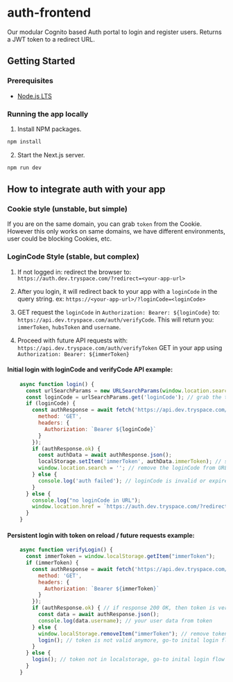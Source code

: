 # auth-frontend

Our modular Cognito based Auth portal to login and register users. Returns a JWT token to a redirect URL.

## Getting Started

### Prerequisites

- [Node.js LTS](https://nodejs.org/en/)

### Running the app locally

1. Install NPM packages.

```sh
npm install
```

2. Start the Next.js server.

```sh
npm run dev
```

## How to integrate auth with your app

### Cookie style (unstable, but simple)

If you are on the same domain, you can grab `token` from the Cookie.
However this only works on same domains, we have different environments, user could be blocking Cookies, etc.

### LoginCode Style (stable, but complex)

1. If not logged in: redirect the browser to: `https://auth.dev.tryspace.com/?redirect=<your-app-url>`

2. After you login, it will redirect back to your app with a `loginCode` in the query string. ex:
`https://<your-app-url>/?loginCode=<loginCode>`

3. GET request the `loginCode` in `Authorization: Bearer: ${loginCode}` to: `https://api.dev.tryspace.com/auth/verifyCode`. This will return you:
`immerToken`, `hubsToken` and `username`.

4. Proceed with future API requests with: `https://api.dev.tryspace.com/auth/verifyToken` GET in your app using `Authorization: Bearer: ${immerToken}`

#### Initial login with loginCode and verifyCode API example:

``` javascript
    async function login() {
      const urlSearchParams = new URLSearchParams(window.location.search);
      const loginCode = urlSearchParams.get('loginCode'); // grab the token from URL
      if (loginCode) {
        const authResponse = await fetch('https://api.dev.tryspace.com/auth/verifyCode', { // send loginCode to auth API
          method: 'GET',
          headers: {
            Authorization: `Bearer ${loginCode}`
          }
        });
        if (authResponse.ok) {
          const authData = await authResponse.json();
          localStorage.setItem('immerToken', authData.immerToken); // save the token in localStorage
          window.location.search = ''; // remove the loginCode from URL
        } else {
          console.log('auth failed'); // loginCode is invalid or expired
        }
      } else {
        console.log("no loginCode in URL");
        window.location.href = `https://auth.dev.tryspace.com/?redirect=${window.location.origin}`; // redirect to auth portal
      }
    }
```

#### Persistent login with token on reload / future requests example:

``` javascript
    async function verifyLogin() {
      const immerToken = window.localStorage.getItem("immerToken");
      if (immerToken) {
        const authResponse = await fetch('https://api.dev.tryspace.com/auth/verifyToken', { // send immerToken to auth API
          method: 'GET',
          headers: {
            Authorization: `Bearer ${immerToken}`
          }
        });
        if (authResponse.ok) { // if response 200 OK, then token is verified 
          const data = await authResponse.json();
          console.log(data.username); // your user data from token
        } else {
          window.localStorage.removeItem("immerToken"); // remove token from local storage, since is invalid
          login(); // token is not valid anymore, go-to inital login flow
        }
      } else {
        login(); // token not in localstorage, go-to inital login flow
      }
    }
```
